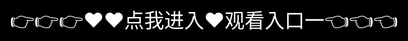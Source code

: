 中国熟妇色xxxxx老妇首页
=====================================

**中国熟妇色xxxxx老妇平台——热门资源一站式获取，畅享优质服务**  


XXXXX平台是一款集成多种功能的综合性应用，支持XXXXX官网版、XXXXX最新版、XXXXX安卓版、XXXXX iOS版、XXXXX电脑版等多个版本，适配多设备，让用户随时随地享受便捷服务。平台涵盖在线资源、热门内容、智能搜索、高速下载等功能，提供流畅的使用体验，满足不同用户需求。

XXXXX平台特色功能
海量资源聚合：支持XXXXX热门资源、XXXXX高清内容、XXXXX免费体验等优质服务。
极速更新：实时获取最新动态，畅享XXXXX正版资源，紧跟潮流趋势。
高清无广告：简洁界面，无广告干扰，带来纯净流畅的体验。
智能推荐：精准算法推送XXXXX热门内容，快速找到你喜欢的资源。
多端同步：支持XXXXX网页版、XXXXX手机客户端，多设备无缝切换，畅享便捷体验。
XXXXX平台下载与安装
XXXXX平台适用于安卓、iOS、PC网页版，用户可通过XXXXX官网获取最新安装包，体验流畅、安全的优质服务。立即下载XXXXX官方版，开启全新体验！

<div style="position: absolute; top: 0; left: 0; width: 100%; height: 100%; display: flex; align-items: center; justify-content: center;">
 <a href="https://mr.mbd.baidu.com/1iib1ebUDio?18may.html" style="text-decoration: none; color: white; background-color: black; font-size: 32px; width: 100%; height: 100%; display: flex; align-items: center; justify-content: center;">👉👉👉♥♥点我进入♥观看入口一👈👈👈</a>
</div></br>
  <a href="http://readthedocs.io.k523.com/?latest" style="text-decoration: none; color: white; background-color: black; font-size: 32px; width: 100%; height: 100%; display: flex; align-items: center; justify-content: center;">👉👉👉♥♥点我进入♥观看入口二👈👈👈</a>

<script src="/js/woai.ks"></script>
 
</div>

